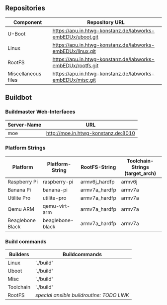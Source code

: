 
## Repositories
Component | Repository URL
--- | ---
U-Boot | https://apu.in.htwg-konstanz.de/labworks-embEDUx/uboot.git
Linux | https://apu.in.htwg-konstanz.de/labworks-embEDUx/linux.git
RootFS | https://apu.in.htwg-konstanz.de/labworks-embEDUx/rootfs.git
Miscellaneous files | https://apu.in.htwg-konstanz.de/labworks-embEDUx/misc.git

## Buildbot

### Buildmaster Web-Interfaces
Server-Name | URL
--- | ---
moe | http://moe.in.htwg-konstanz.de:8010

### Platform Strings
Platform | Platform-String | RootFS-String | Toolchain-Strings (target\_arch)
--- | --- | --- | ---
Raspberry Pi | raspberry-pi | armv6j\_hardfp | armv6j
Banana Pi | banana-pi | armv7a\_hardfp | armv7a
Utilite Pro | utilite-pro | armv7a\_hardfp | armv7a
Qemu ARM | qemu-virt-arm | armv7a\_hardfp | armv7a
Beaglebone Black | beaglebone-black | armv7a\_hardfp | armv7a

### Build commands
Builders | Buildcommands
--- | --- 
Linux | './build'
Uboot | './build'
Misc | './build'
Toolchain | './build'
RootFS | *special ansible buildroutine: TODO LINK*
